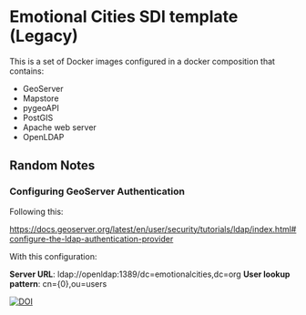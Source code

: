 # Emotional Cities SDI template (Legacy)

This is a set of Docker images configured in a docker composition that contains:

- GeoServer
- Mapstore
- pygeoAPI
- PostGIS
- Apache web server
- OpenLDAP


## Random Notes

### Configuring GeoServer Authentication

Following this:

https://docs.geoserver.org/latest/en/user/security/tutorials/ldap/index.html#configure-the-ldap-authentication-provider

With this configuration:

**Server URL**: ldap://openldap:1389/dc=emotionalcities,dc=org
**User lookup pattern**: cn={0},ou=users

[![DOI](https://zenodo.org/badge/413468166.svg)](https://zenodo.org/badge/latestdoi/413468166)